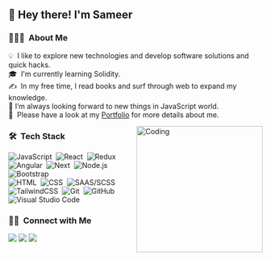 <h2>👋 Hey there! I'm Sameer</h2>
 
### 👨🏻‍💻 &nbsp;About Me

💡 &nbsp;I like to explore new technologies and develop software solutions and quick hacks.\
🎓 &nbsp;I'm currently learning Solidity.\
✍️ &nbsp;In my free time, I read books and surf through web to expand my knowledge.\
💞️ I’m always looking forward to new things in JavaScript world.\
📄 &nbsp;Please have a look at my [Portfolio](https://thesameerahmed.com/) for more details about me.

<img alt="Coding" src="https://cdn.dribbble.com/users/176039/screenshots/5506302/multitask-goodhabitz-wevoke-dribbble-01.gif"  width="250" align="right"/>

### 🛠 &nbsp;Tech Stack

![JavaScript](https://img.shields.io/badge/-JavaScript-05122A?style=flat&logo=javascript)&nbsp;
![React](https://img.shields.io/badge/-React-05122A?style=flat&logo=react)&nbsp;
![Redux](https://img.shields.io/badge/Redux-593D88?style=for-the-badge&logo=redux&logoColor=white)&nbsp;
![Angular](https://img.shields.io/badge/-Angular-05122A?style=flat&logo=angular)&nbsp;
![Next](https://img.shields.io/badge/-Next.js-05122A?style=flat&logo=next.js)&nbsp;
![Node.js](https://img.shields.io/badge/-Node.js-05122A?style=flat&logo=node.js)&nbsp;
![Bootstrap](https://img.shields.io/badge/-Bootstrap-05122A?style=flat&logo=bootstrap&logoColor=563D7C)\
![HTML](https://img.shields.io/badge/-HTML-05122A?style=flat&logo=HTML5)&nbsp;
![CSS](https://img.shields.io/badge/-CSS-05122A?style=flat&logo=CSS3&logoColor=1572B6)&nbsp;
![SAAS/SCSS](https://img.shields.io/badge/Sass-CC6699?style=for-the-badge&logo=sass&logoColor=white)&nbsp;
![TailwindCSS](https://img.shields.io/badge/Tailwind_CSS-38B2AC?style=for-the-badge&logo=tailwind-css&logoColor=white)&nbsp;
![Git](https://img.shields.io/badge/-Git-05122A?style=flat&logo=git)&nbsp;
![GitHub](https://img.shields.io/badge/-GitHub-05122A?style=flat&logo=github)&nbsp;
![Visual Studio Code](https://img.shields.io/badge/-Visual%20Studio%20Code-05122A?style=flat&logo=visual-studio-code&logoColor=007ACC)&nbsp;
<!---### ⚙️ &nbsp;GitHub Analytics-->

<!--<<p align="center">
a href="https://github.com/sameer003">
<img height="180em" src="https://github-readme-stats-eight-theta.vercel.app/api?username=sameer003&show_icons=true&theme=algolia&include_all_commits=true&count_private=true"/>
 <img height="180em" src="https://github-readme-stats-eight-theta.vercel.app/api/top-langs/?username=sameer003&layout=compact&langs_count=8&theme=algolia"/>
</a>
</p>-->


### 🤝🏻 &nbsp;Connect with Me

<p align="left">
<a href="https://portfolio-9f45d.firebaseapp.com/"><img src="https://img.shields.io/badge/-firebaseapp.com-11erer?style=flat&logo=Google-Chrome&logoColor=white"/></a>
<a href="https://linkedin.com/in/sameer-ahmed-b21689bb"><img src="https://img.shields.io/badge/-Sameer%20Ahmed-0077B5?style=flat&logo=Linkedin&logoColor=white"/></a>
<a href="mailto:sameercodes003@gmail.com"><img src="https://img.shields.io/badge/-sameercodes003@gmail.com-D14836?style=flat&logo=Gmail&logoColor=white"/></a>
</p>
